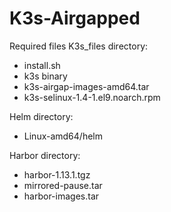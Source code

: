 # K3s-Airgapped
Required files
K3s_files directory:
- install.sh
- k3s binary
- k3s-airgap-images-amd64.tar
- k3s-selinux-1.4-1.el9.noarch.rpm

Helm directory:
- Linux-amd64/helm

Harbor directory:
- harbor-1.13.1.tgz
- mirrored-pause.tar
- harbor-images.tar
